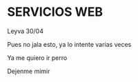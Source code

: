 # SERVICIOS WEB
Leyva 30/04

Pues no jala esto, ya lo intente varias veces

Ya me quiero ir perro

Dejenme mimir

